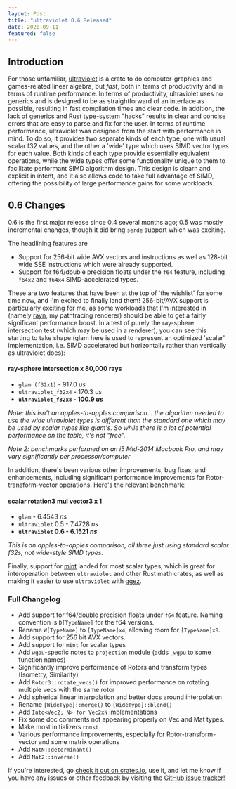 ```yaml
---
layout: Post
title: "ultraviolet 0.6 Released"
date: 2020-09-11
featured: false
---
```


## Introduction

For those unfamiliar, [ultraviolet](https://github.com/fu5ha/ultraviolet) is a crate to do computer-graphics and games-related linear algebra, but *fast*,
both in terms of productivity and in terms of runtime performance. In terms of productivity, ultraviolet uses
no generics and is designed to be as straightforward of an interface as possible, resulting in fast compilation
times and clear code. In addition, the lack of generics and Rust type-system "hacks" results in clear and concise
errors that are easy to parse and fix for the user. In terms of runtime performance, ultraviolet was designed from
the start with performance in mind. To do so, it provides two separate kinds of each type, one with usual scalar f32 values,
and the other a 'wide' type which uses SIMD vector types for each value. Both kinds of each type provide essentially
equivalent operations, while the wide types offer some functionality unique to them to facilitate performant SIMD algorithm design.
This design is clearn and explicit in intent, and it also allows code to take full advantage of SIMD, offering the
possibility of large performance gains for some workloads.

## 0.6 Changes

0.6 is the first major release since 0.4 several months ago; 0.5 was mostly incremental changes, though it did bring `serde` support which was exciting.

The headlining features are

* Support for 256-bit wide AVX vectors and instructions as well as 128-bit wide SSE instructions which were already supported.
* Support for f64/double precision floats under the `f64` feature, including `f64x2` and `f64x4` SIMD-accelerated types.

These are two features that have been at the top of 'the wishlist' for some time now, and I'm excited to finally land them! 256-bit/AVX support is particularly exciting for me, as some workloads that I'm interested in (namely [rayn](https://github.com/fu5ha/rayn), my pathtracing renderer) should be able to get a fairly significant performance boost. In a test of purely the ray-sphere intersection test (which may be used in a renderer), you can see this starting to take shape (glam here is used to represent an optimized 'scalar' implementation, i.e. SIMD accelerated but horizontally rather than vertically as ultraviolet does):

#### ray-sphere intersection x 80,000 rays
* `glam (f32x1)` - 917.0 *us*
* `ultraviolet_f32x4` - 170.3 *us*
* __`ultraviolet_f32x8` - 100.9 *us*__

*Note: this isn't an apples-to-apples comparison... the algorithm needed to use the wide ultraviolet types is different than the standard one which may be used by scalar types like glam's. So while there is a lot of potential performance on the table, it's not "free".*

*Note 2: benchmarks performed on an i5 Mid-2014 Macbook Pro, and may vary significantly per processor/computer*

In addition, there's been various other improvements, bug fixes, and enhancements, including significant performance improvements for Rotor-transform-vector operations. Here's the relevant benchmark:

#### scalar rotation3 mul vector3 x 1
* `glam` - 6.4543 *ns*
* `ultraviolet` 0.5 - 7.4728 *ns*
* __`ultraviolet` 0.6 - 6.1521 *ns*__

*This is an apples-to-apples comparison, all three just using standard scalar f32s, not wide-style SIMD types.*

Finally, support for [mint](https://github.com/kvark/mint) landed for most scalar types, which is great for interoperation between `ultraviolet` and other Rust math crates, as well as making it easier to use `ultraviolet` with [ggez](https://github.com/ggez/ggez).

### Full Changelog

- Add support for f64/double precision floats under `f64` feature. Naming convention is `D[TypeName]` for the f64 versions.
- Rename `W[TypeName]` to `[TypeName]x4`, allowing room for `[TypeName]x8`.
- Add support for 256 bit AVX vectors.
- Add support for `mint` for scalar types
- Add `wgpu`-specfic notes to `projection` module (adds `_wgpu` to some function names)
- Significantly improve performance of Rotors and transform types (Isometry, Similarity)
- Add `Rotor3::rotate_vecs()` for improved performance on rotating multiple vecs with the same rotor
- Add spherical linear interpolation and better docs around interpolation
- Rename `[WideType]::merge()` to `[WideType]::blend()`
- Add `Into<Vec2; N> for Vec2xN` implementations
- Fix some doc comments not appearing properly on Vec and Mat types.
- Make most initializers `const`
- Various performance improvements, especially for Rotor-transform-vector and some matrix operations
- Add `MatN::determinant()`
- Add `Mat2::inverse()`

If you're interested, go [check it out on crates.io](https://crates.io/crates/ultraviolet), use it, and let me know if you have
any issues or other feedback by visiting the [GitHub issue tracker](https://github.com/fu5ha/ultraviolet/)!
